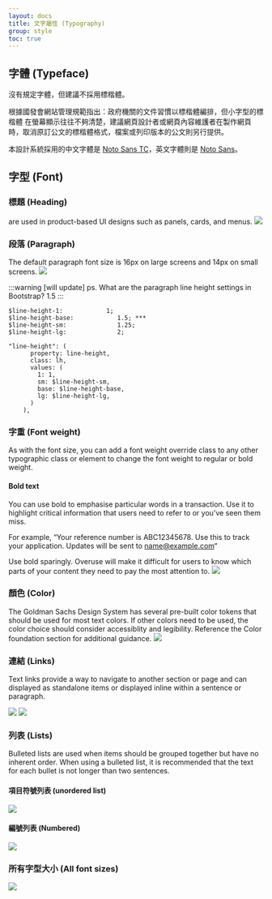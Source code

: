 ```yaml
---
layout: docs
title: 文字屬性 (Typography)
group: style
toc: true
---
```


## 字體 (Typeface)

沒有規定字體，但建議不採用標楷體。

根據國發會網站管理規範指出：政府機關的文件習慣以標楷體編排，但小字型的標楷體 在螢幕顯示往往不夠清楚，建議網頁設計者或網頁內容維護者在製作網頁時，取消原訂公文的標楷體格式，檔案或列印版本的公文則另行提供。

本設計系統採用的中文字體是 [Noto Sans TC](https://fonts.google.com/noto/specimen/Noto+Sans+TC?query=Noto+Sans)，英文字體則是 [Noto Sans](https://fonts.google.com/noto/specimen/Noto+Sans?query=Noto+Sans)。

## 字型 (Font)

### 標題 (Heading)

are used in product-based UI designs such as panels, cards, and menus.
<img class="img-fluid" src="https://i.imgur.com/sakrJ0R.png">

### 段落 (Paragraph)

The default paragraph font size is 16px on large screens and 14px on small screens.
<img class="img-fluid" src="https://i.imgur.com/WjYWk1X.png">

:::warning
[will update]
ps. What are the paragraph line height settings in Bootstrap? 1.5
:::

```
$line-height-1:            1;
$line-height-base:            1.5; ***
$line-height-sm:              1.25;
$line-height-lg:              2;

"line-height": (
      property: line-height,
      class: lh,
      values: (
        1: 1,
        sm: $line-height-sm,
        base: $line-height-base,
        lg: $line-height-lg,
      )
    ),
```

### 字重 (Font weight)

As with the font size, you can add a font weight override class to any other typographic class or element to change the font weight to regular or bold weight.

#### Bold text

You can use bold to emphasise particular words in a transaction. Use it to highlight critical information that users need to refer to or you’ve seen them miss.

For example, “Your reference number is ABC12345678. Use this to track your application. Updates will be sent to name@example.com“

Use bold sparingly. Overuse will make it difficult for users to know which parts of your content they need to pay the most attention to.
<img class="img-fluid" src="https://i.imgur.com/8HMPKoe.png" >

### 顏色 (Color)

The Goldman Sachs Design System has several pre-built color tokens that should be used for most text colors. If other colors need to be used, the color choice should consider accessiblity and legibility. Reference the Color foundation section for additional guidance.
<img class="img-fluid" src="https://i.imgur.com/9CERV1v.png" >

### 連結 (Links)

Text links provide a way to navigate to another section or page and can displayed as standalone items or displayed inline within a sentence or paragraph.

<img class="img-fluid" src="https://i.imgur.com/UFUHY3b.png" >

<img class="img-fluid" src="https://i.imgur.com/MUhoduJ.png" >

### 列表 (Lists)

Bulleted lists are used when items should be grouped together but have no inherent order. When using a bulleted list, it is recommended that the text for each bullet is not longer than two sentences.

#### 項目符號列表 (unordered list)

<img class="img-fluid" src="https://i.imgur.com/yEzTwvl.png" >

#### 編號列表 (Numbered)

<img class="img-fluid" src="https://i.imgur.com/mqr2hPb.png" >

### 所有字型大小 (All font sizes)

<img class="img-fluid" src="https://i.imgur.com/0j3Twki.png" >
